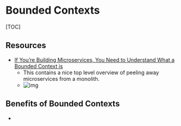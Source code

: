 # Bounded Contexts

[TOC]

## Resources

- [If You’re Building Microservices, You Need to Understand What a Bounded Context is](https://medium.datadriveninvestor.com/if-youre-building-microservices-you-need-to-understand-what-a-bounded-context-is-30cbe51d5085)
  - This contains a nice top level overview of peeling away microservices from a monolith.
  - ![img](https://miro.medium.com/max/1400/1*r2Y9wky92C4zgzzAC9_IvQ.png)

## Benefits of Bounded Contexts

- 

### 

